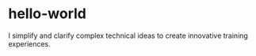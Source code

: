 # hello-world

I simplify and clarify complex technical ideas to create innovative training experiences.
